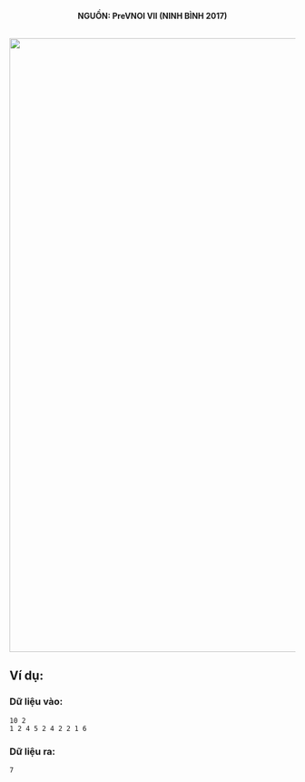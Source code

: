 **<center>NGUỒN: PreVNOI Ⅶ (NINH BÌNH 2017)</center>**
<br>

<img src="/images/problems/1061/gifts.svg" width=1080px>

## Ví dụ:
### Dữ liệu vào:
```
10 2 
1 2 4 5 2 4 2 2 1 6
```

### Dữ liệu ra:
```
7
```